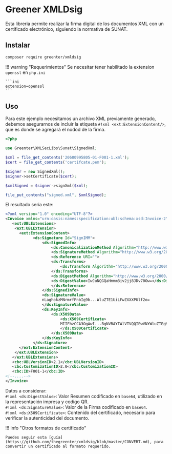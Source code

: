 # Greener XMLDsig

Esta libreria permite realizar la firma digital de los documentos XML con un certificado electrónico, siguiendo la normativa de SUNAT.

## Instalar
```sh
composer require greenter/xmldsig
```

!!! warning "Requerimientos"
    Se necesitar tener habilitado la extension `openssl` en `php.ini`

    ```ini
    extension=openssl
    ```

## Uso

Para este ejemplo necesitamos un archivo XML previamente generado, debemos asegurarnos de incluir la etiqueta `#!xml <ext:ExtensionContent/>`, que es donde se agregará el nodod de la firma.  

```php
<?php

use Greenter\XMLSecLibs\Sunat\SignedXml;

$xml = file_get_contents('20600995805-01-F001-1.xml');
$cert = file_get_contents('certifcate.pem');

$signer = new SignedXml();
$signer->setCertificate($cert);

$xmlSigned = $signer->signXml($xml);

file_put_contents("signed.xml", $xmlSigned);

```
El resultado seria este:
```xml hl_lines="15 19, 24"
<?xml version="1.0" encoding="UTF-8"?>
<Invoice xmlns="urn:oasis:names:specification:ubl:schema:xsd:Invoice-2" xmlns:cac="urn:oasis:names:specification:ubl:schema:xsd:CommonAggregateComponents-2" xmlns:cbc="urn:oasis:names:specification:ubl:schema:xsd:CommonBasicComponents-2" xmlns:ds="http://www.w3.org/2000/09/xmldsig#" xmlns:ext="urn:oasis:names:specification:ubl:schema:xsd:CommonExtensionComponents-2">
   <ext:UBLExtensions>
    <ext:UBLExtension>
      <ext:ExtensionContent>
            <ds:Signature Id="SignIMM">
                <ds:SignedInfo>
                    <ds:CanonicalizationMethod Algorithm="http://www.w3.org/TR/2001/REC-xml-c14n-20010315"/>
                    <ds:SignatureMethod Algorithm="http://www.w3.org/2000/09/xmldsig#rsa-sha1"/>
                    <ds:Reference URI="">
                    <ds:Transforms>
                        <ds:Transform Algorithm="http://www.w3.org/2000/09/xmldsig#enveloped-signature"/>
                    </ds:Transforms>
                    <ds:DigestMethod Algorithm="http://www.w3.org/2000/09/xmldsig#sha1"/>
                    <ds:DigestValue>IwJuNQGQaHmmm3iv2jj8JDv70Ow=</ds:DigestValue>
                    </ds:Reference>
                </ds:SignedInfo>
                <ds:SignatureValue>
                nLaghokzMNrmrfPnbIg9b...WluZTE1UiLFwZXXXPUlf2o=
                </ds:SignatureValue>
                <ds:KeyInfo>
                    <ds:X509Data>
                        <ds:X509Certificate>
                        MIIFhzCCA3OgAwI...BgNVBAYTAlVTVQQIEwVNYWluZTEgMOiRJ00nE=
                        </ds:X509Certificate>
                    </ds:X509Data>
                </ds:KeyInfo>
            </ds:Signature>
      </ext:ExtensionContent>
    </ext:UBLExtension>
   </ext:UBLExtensions>
   <cbc:UBLVersionID>2.1</cbc:UBLVersionID>
   <cbc:CustomizationID>2.0</cbc:CustomizationID>
   <cbc:ID>F001-1</cbc:ID>
<!--....-->
</Invoice>
```

Datos a considerar:    
`#!xml <ds:DigestValue>`: Valor Resumen codificado en `base64`, utilizado en la representación impresa y codigo QR.   
`#!xml <ds:SignatureValue>`: Valor de la Firma codificado en `base64`.   
`#!xml <ds:X509Certificate>`: Contenido del certificado, necesario para verificar la autenticidad del documento.   

!!! info "Otros formatos de certificado"

    Puedes seguir esta [guía](https://github.com/thegreenter/xmldsig/blob/master/CONVERT.md), para convertir un certificado al formato requerido.  
